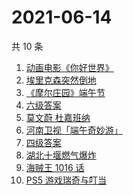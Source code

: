 # 2021-06-14

共 10 条

<!-- BEGIN -->
<!-- 最后更新时间 Mon Jun 14 2021 02:06:41 GMT+0800 (China Standard Time) -->

1. [动画电影《你好世界》](https://www.zhihu.com/search?q=你好世界)
2. [埃里克森突然倒地](https://www.zhihu.com/search?q=埃里克森)
3. [《摩尔庄园》端午节](https://www.zhihu.com/search?q=摩尔庄园)
4. [六级答案](https://www.zhihu.com/search?q=六级答案)
5. [莫文蔚 杜嘉班纳](https://www.zhihu.com/search?q=莫文蔚)
6. [河南卫视「端午奇妙游」](https://www.zhihu.com/search?q=端午奇妙游)
7. [四级答案](https://www.zhihu.com/search?q=四级答案)
8. [湖北十堰燃气爆炸](https://www.zhihu.com/search?q=十堰燃气爆炸)
9. [海贼王 1016 话](https://www.zhihu.com/search?q=海贼王)
10. [PS5 游戏瑞奇与叮当](https://www.zhihu.com/search?q=瑞奇与叮当)

<!-- END -->
